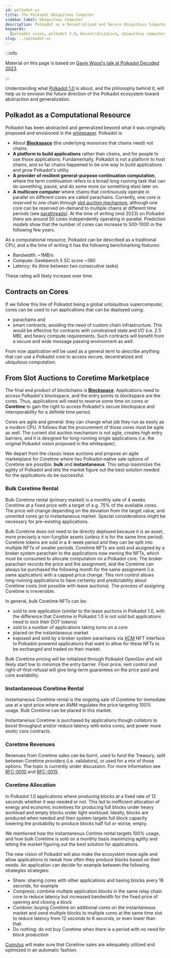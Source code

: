 ```yaml
---
id: polkadot-uc
title: The Polkadot Ubiquitous Computer
sidebar_label: Ubiquitous Computer
description: Polkadot as a Decentralized and Secure Ubiquitous Computer.
keywords:
  [polkadot vison, polkadot 2.0, Decentralization, ubiquitous computer, coretime, blockspace]
slug: ../polkadot-uc
---
```


:::info

Material on this page is based on
[Gavin Wood's talk at Polkadot Decoded 2023](https://www.youtube.com/watch?v=GIB1WeVuJD0).

:::

Understanding what [Polkadot 1.0](./polkadot-v1.md) is about, and the philosophy behind it, will
help us to envision the future direction of the Polkadot ecosystem toward abstraction and
generalization.

## Polkadot as a Computational Resource

Polkadot has been abstracted and generalized beyond what it was originally proposed and envisioned
in the [whitepaper](https://polkadot.network/whitepaper/). Polkadot is:

- About [**Blockspace**](./polkadot-v1.md#polkadots-blockspace) (the underlying resources that
  chains need) not chains.
- **A platform to build applications** rather than chains, and for people to use those applications.
  Fundamentally, Polkadot is not a platform to host chains, and so far chains happened to be one way
  to build applications and grow Polkadot's utility.
- **A provider of resilient general-purpose continuation computation**, where the term
  _continuation_ refers to a broad long-running task that can do something, pause, and do some more
  (or something else) later on.
- **A multicore computer** where chains that continuously operate in parallel on different cores are
  called parachains. Currently, one core is reserved to one chain through
  [slot auction mechanism](../learn/learn-auction.md), although one core can be reserved on-demand
  to multiple chains at different time periods (see [parathreads](../learn/learn-parathreads.md)).
  At the time of writing (mid 2023) on Polkadot there are around 50 cores independently operating in
  parallel. Prediction models show that the number of cores can increase to 500-1000 in the
  following few years.

As a computational resource, Polkadot can be described as a traditional CPU, and a the time of
writing it has the following benchmarking features:

- Bandwidth: ~1MB/s
- Compute: Geekbench 5 SC score ~380
- Latency: 6s (time between two consecutive tasks)

These rating will likely increase over time.

## Contracts on Cores

If we follow this line of Polkadot being a global unbiquitous supercomputer, cores can be used to
run applications that can be deployed using:

- parachains and
- smart contracts, avoiding the need of custom chain infrastructure. This would be effective for
  contracts with constrained state and I/O (i.e. 2.5 MB), and heavy compute requirements. Such
  contracts will benefit from a secure and wide message passing environment as well.

From now _application_ will be used as a general term to describe anything that can use a Polkadot
core to access secure, decentralized and ubiquitous computation.

## From Slot Auctions to Coretime Marketplace

The final end product of blockchains is [**Blockspace**](./polkadot-v1.md#polkadots-blockspace).
Applications need to access Polkadot's blockspace, and the entry points to blockspace are the cores.
Thus, applications will need to reserve some time on cores or **Coretime** to gain the right to
access Polkadot's secure blockspace and interoperability for a definite time period.

Cores are agile and general: they can change what job they run as easily as a modern CPU. It follows
that the procurement of those cores must be agile as well. The current slot auction mechanism is not
agile, creates high entry barriers, and it is designed for long-running single applications (i.e.
the original Polkadot vision proposed in the whitepaper).

We depart from the classic lease auctions and propose an agile marketplace for Coretime where two
Polkadot-native sale options of Coretime are possible: **bulk** and **instantaneous**. This setup
maximizes the agility of Polkadot and lets the market figure out the best solution needed for the
applications do be successful.

### Bulk Coretime Rental

Bulk Coretime rental (primary market) is a monthly sale of 4 weeks Coretime at a fixed price with a
target of e.g. 75% of the available cores. The price will change depending on the deviation from the
target value, and unrented cores go to instantaneous market. Special considerations might be
necessary for pre-existing applications.

Bulk Coretime does not need to be directly deployed because it is an asset, more precisely a
non-fungible assets (unless it is for the same time period). Coretime tokens are sold in a 4-week
period and they can be split into multiple NFTs of smaller periods. Coretime NFTs are sold and
assigned by a broker system parachain to the applications now owning the NFTs, which must be
consumed to allocate computation on a Polkadot core. The broker parachain records the price and the
assignment, and the Coretime can always be purchased the following month for the same assignment
(i.e. same application) with a capped price change. This rent control allows long-running
applications to have certainty and predictability about Coretime costs (not possible with lease
auctions). The process of assigning Coretime is irreversible.

In general, bulk Coretime NFTs can be:

- sold to one application (similar to the lease auctions in Polkadot 1.0, with the difference that
  Coretime in Polkadot 1.0 is not sold but applications need to lock their DOT tokens)
- sold to a number of applications taking turns on a core
- placed on the instantaneous market
- exposed and sold by a broker system parachains via [XCM](./learn-xcm-index) NFT interface to
  Polkadot-powered applications that want to allow for these NFTs to be exchanged and traded on
  their market.

Bulk Coretime pricing will be initialized through Polkadot OpenGov and will likely start low to
minimize the entry barrier. Floor price, rent control and right-of-first-refusal will give long-term
guarantees on the price paid and core availability.

### Instantaneous Coretime Rental

Instantaneous Coretime rental is the ongoing sale of Coretime for immediate use at a spot price
where an AMM regulates the price targeting 100% usage. Bulk Coretime can be placed in this market.

Instantaneous Coretime is purchased by applications though collators to boost throughput and/or
reduce latency with extra cores, and power more exotic core contracts.

### Coretime Revenues

Revenues from Coretime sales can be burnt, used to fund the Treasury, split between Coretime
providers (i.e. validators), or used for a mix of those options. The topic is currently under
discussion. For more information see [RFC-0010](https://github.com/polkadot-fellows/RFCs/pull/10)
and [RFC-0015](https://github.com/polkadot-fellows/RFCs/pull/17/files).

### Coretime Allocation

In Polkadot 1.0 applications where producing blocks at a fixed rate of 12 seconds whether it was
needed or not. This led to inefficient allocation of energy and economic incentives for producing
full blocks under heavy workload and empty blocks under light workload. Ideally, blocks are produced
when needed and then system targets full block capacity lowering the probability to produce blocks
half full or worse, empty.

We mentioned how the instantaneous Cortime rental targets 100% usage, and how bulk Coretime is sold
on a monthly basis maximizing agility and letting the market figuring out the best solution for
applications.

The new vision of Polkadot will also make the ecosystem more agile and allow applications to tweak
how often they produce blocks based on their needs. An application can decide for example between
the following strategies strategies:

- Share: sharing cores with other applications and having blocks avery 18 seconds, for example
- Compress: combine multiple application blocks in the same relay chain core to reduce latency but
  increased bandwidth for the fixed price of opening and closing a block
- Combine: buying Coretime on additional cores on the instantaneous market and send multiple blocks
  to multiple cores at the same time slot to reduce latency from 12 seconds to 6 seconds, or even
  lower than that.
- Do nothing: do not buy Coretime when there is a period with no need for block production

[Cumulus](../build/build-parachains.md#cumulus) will make sure that Coretime sales are adequately
utilized and optimized in an automatic fashion.
